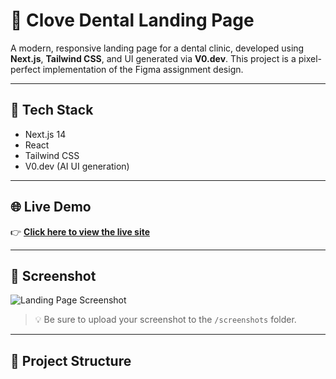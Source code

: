 # 🦷 Clove Dental Landing Page

A modern, responsive landing page for a dental clinic, developed using **Next.js**, **Tailwind CSS**, and UI generated via **V0.dev**. This project is a pixel-perfect implementation of the Figma assignment design.

---

## 🚀 Tech Stack

- Next.js 14
- React
- Tailwind CSS
- V0.dev (AI UI generation)

---

## 🌐 Live Demo

👉 [**Click here to view the live site**](https://v0-clove-dental-landing-page.vercel.app/)

---

## 📸 Screenshot

![Landing Page Screenshot](screenshots/landing-page-full.png)

> 💡 Be sure to upload your screenshot to the `/screenshots` folder.

---

## 🧩 Project Structure

